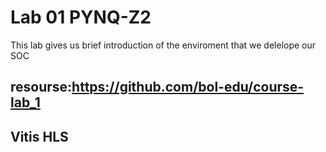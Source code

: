 # Lab 01 PYNQ-Z2
This lab gives us brief introduction of the enviroment that we delelope our SOC

resourse:https://github.com/bol-edu/course-lab_1
---
## Vitis HLS
